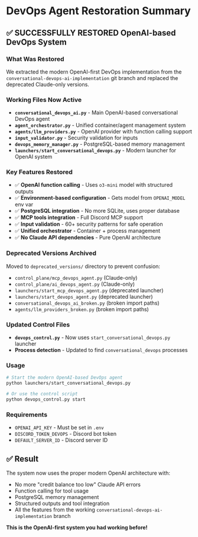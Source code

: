 # DevOps Agent Restoration Summary

## ✅ SUCCESSFULLY RESTORED OpenAI-based DevOps System

### What Was Restored
We extracted the modern OpenAI-first DevOps implementation from the `conversational-devops-ai-implementation` git branch and replaced the deprecated Claude-only versions.

### Working Files Now Active
- **`conversational_devops_ai.py`** - Main OpenAI-based conversational DevOps agent
- **`agent_orchestrator.py`** - Unified container/agent management system
- **`agents/llm_providers.py`** - OpenAI provider with function calling support
- **`input_validator.py`** - Security validation for inputs
- **`devops_memory_manager.py`** - PostgreSQL-based memory management
- **`launchers/start_conversational_devops.py`** - Modern launcher for OpenAI system

### Key Features Restored
- ✅ **OpenAI function calling** - Uses `o3-mini` model with structured outputs
- ✅ **Environment-based configuration** - Gets model from `OPENAI_MODEL` env var
- ✅ **PostgreSQL integration** - No more SQLite, uses proper database
- ✅ **MCP tools integration** - Full Discord MCP support
- ✅ **Input validation** - 60+ security patterns for safe operation
- ✅ **Unified orchestrator** - Container + process management
- ✅ **No Claude API dependencies** - Pure OpenAI architecture

### Deprecated Versions Archived
Moved to `deprecated_versions/` directory to prevent confusion:
- `control_plane/mcp_devops_agent.py` (Claude-only)
- `control_plane/ai_devops_agent.py` (Claude-only)
- `launchers/start_mcp_devops_agent.py` (deprecated launcher)
- `launchers/start_devops_agent.py` (deprecated launcher)
- `conversational_devops_ai_broken.py` (broken import paths)
- `agents/llm_providers_broken.py` (broken import paths)

### Updated Control Files
- **`devops_control.py`** - Now uses `start_conversational_devops.py` launcher
- **Process detection** - Updated to find `conversational_devops` processes

### Usage
```bash
# Start the modern OpenAI-based DevOps agent
python launchers/start_conversational_devops.py

# Or use the control script
python devops_control.py start
```

### Requirements
- `OPENAI_API_KEY` - Must be set in `.env`
- `DISCORD_TOKEN_DEVOPS` - Discord bot token
- `DEFAULT_SERVER_ID` - Discord server ID

## ✅ Result
The system now uses the proper modern OpenAI architecture with:
- No more "credit balance too low" Claude API errors
- Function calling for tool usage
- PostgreSQL memory management
- Structured outputs and tool integration
- All the features from the working `conversational-devops-ai-implementation` branch

**This is the OpenAI-first system you had working before!**
